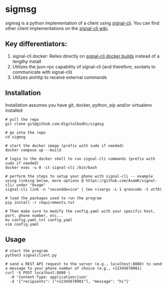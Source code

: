 # sigmsg
sigmsg is a python implementation of a client using [signal-cli](https://github.com/AsamK/signal-cli).  You can find other client implementations on the [signal-cli wiki](https://github.com/AsamK/signal-cli/wiki#signal-cli-scriptsexamples).  

## Key differentiators:
1. signal-cli docker: Relies directly on [signal-cli docker builds](https://gitlab.com/packaging/signal-cli/container_registry) instead of a lengthy install
2. Utilizes the json-rpc capability of signal-cli (and therefore, sockets to communicate with signal-cli)
3. Utilizes aiohttp to receive external commands

## Installation
Installation assumes you have git, docker, python, pip and/or virtualenv installed
```
# pull the repo
git clone git@github.com:digitalbodhi/sigmsg

# go into the repo
cd sigmsg

# start the docker image (prefix with sudo if needed)
docker compose up --build

# login to the docker shell to run signal-cli commands (prefix with sudo if needed)
docker exec -u 0 -it signal-cli /bin/bash

# perform the steps to setup your phone with signal-cli -- example using linking below, more options @ https://github.com/AsamK/signal-cli/ under "Usage"
signal-cli link -n "seconddevice" | tee >(xargs -L 1 qrencode -t utf8)

# load the packages used to run the program
pip install -r requirements.txt

# Then make sure to modify the config.yaml with your specific host, port, phone number, etc...
mv config.yaml.txt config.yaml
vim config.yaml
```

## Usage
```
# start the program
python3 signalclient.py

# send a REST API request to the server (e.g., localhost:8080) to send a message to your phone number of choice (e.g., +12345678901)
curl -X POST localhost:8080 \
  -H 'Content-Type: application/json'
  -d '{"recipients": ["+12345678901"], "message": "hi"}'
```

